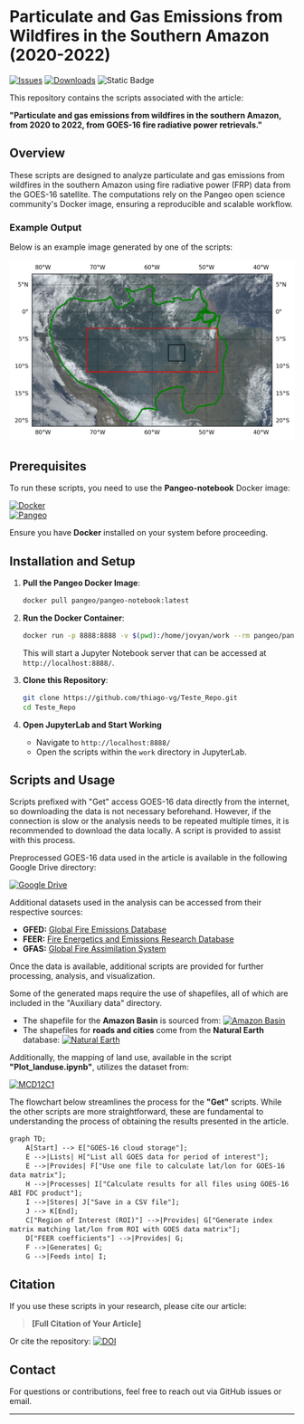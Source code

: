 # Particulate and Gas Emissions from Wildfires in the Southern Amazon (2020-2022)

[![Issues](https://img.shields.io/github/issues/thiago-vg/GOES-Fire-Inventory)](https://github.com/thiago-vg/GOES-Fire-Inventory/issues)
[![Downloads](https://img.shields.io/github/downloads/thiago-vg/GOES-Fire-Inventory/total)](https://github.com/thiago-vg/GOES-Fire-Inventory/releases)
![Static Badge](https://img.shields.io/badge/lines%20of%20code-6k%2B-green)

This repository contains the scripts associated with the article:

**"Particulate and gas emissions from wildfires in the southern Amazon, from 2020 to 2022, from GOES-16 fire radiative power retrievals."**

## Overview
These scripts are designed to analyze particulate and gas emissions from wildfires in the southern Amazon using fire radiative power (FRP) data from the GOES-16 satellite. The computations rely on the Pangeo open science community's Docker image, ensuring a reproducible and scalable workflow.

### Example Output
Below is an example image generated by one of the scripts:

![Example Output](Images/True_color_amazon.png)

## Prerequisites
To run these scripts, you need to use the **Pangeo-notebook** Docker image:

[![Docker](https://img.shields.io/badge/Docker-Hub-blue?logo=docker)](https://hub.docker.com/r/pangeo/pangeo-notebook)  
[![Pangeo](https://img.shields.io/badge/Pangeo-Open%20Science-green?logo=python)](https://www.pangeo.io/)

Ensure you have **Docker** installed on your system before proceeding.

## Installation and Setup

1. **Pull the Pangeo Docker Image**:
   ```sh
   docker pull pangeo/pangeo-notebook:latest
   ```

2. **Run the Docker Container**:
   ```sh
   docker run -p 8888:8888 -v $(pwd):/home/jovyan/work --rm pangeo/pangeo-notebook
   ```
   This will start a Jupyter Notebook server that can be accessed at `http://localhost:8888/`.

3. **Clone this Repository**:
   ```sh
   git clone https://github.com/thiago-vg/Teste_Repo.git
   cd Teste_Repo
   ```

4. **Open JupyterLab and Start Working**
   - Navigate to `http://localhost:8888/`
   - Open the scripts within the `work` directory in JupyterLab.

## Scripts and Usage
Scripts prefixed with "Get" access GOES-16 data directly from the internet, so downloading the data is not necessary beforehand. However, if the connection is slow or the analysis needs to be repeated multiple times, it is recommended to download the data locally. A script is provided to assist with this process.

Preprocessed GOES-16 data used in the article is available in the following Google Drive directory:

[![Google Drive](https://img.shields.io/badge/Google%20Drive-Preprocessed%20GOES--16%20Data-yellow?logo=google-drive)](https://drive.google.com/drive/folders/1W61s7nVHnFUXPmcWT-ygnxPznFd-3ama?usp=sharing)

Additional datasets used in the analysis can be accessed from their respective sources:

- **GFED:** [Global Fire Emissions Database](https://www.globalfiredata.org/data.html)
- **FEER:** [Fire Energetics and Emissions Research Database](https://feer.gsfc.nasa.gov/data/emissions/)
- **GFAS:** [Global Fire Assimilation System](https://ads.atmosphere.copernicus.eu/datasets/cams-global-fire-emissions-gfas?tab=download)

Once the data is available, additional scripts are provided for further processing, analysis, and visualization.

Some of the generated maps require the use of shapefiles, all of which are included in the "Auxiliary data" directory.

- The shapefile for the **Amazon Basin** is sourced from: [![Amazon Basin](https://img.shields.io/badge/Amazon_Basin-Map-blue)](https://cartographyvectors.com/map/1255-amazon-basin)
- The shapefiles for **roads and cities** come from the **Natural Earth** database: [![Natural Earth](https://img.shields.io/badge/Natural_Earth-Data-green)](https://www.naturalearthdata.com/)

Additionally, the mapping of land use, available in the script **"Plot_landuse.ipynb"**, utilizes the dataset from:

[![MCD12C1](https://img.shields.io/badge/NASA-Earthdata-orange?logo=nasa)](https://www.earthdata.nasa.gov/data/catalog?keyword=MCD12C1)

The flowchart below streamlines the process for the **"Get"** scripts. While the other scripts are more straightforward, these are fundamental to understanding the process of obtaining the results presented in the article.  

```mermaid
graph TD;
    A[Start] --> E["GOES-16 cloud storage"];
    E -->|Lists| H["List all GOES data for period of interest"];
    E -->|Provides| F["Use one file to calculate lat/lon for GOES-16 data matrix"];
    H -->|Processes| I["Calculate results for all files using GOES-16 ABI FDC product"];
    I -->|Stores| J["Save in a CSV file"];
    J --> K[End];
    C["Region of Interest (ROI)"] -->|Provides| G["Generate index matrix matching lat/lon from ROI with GOES data matrix"];
    D["FEER coefficients"] -->|Provides| G;
    F -->|Generates| G;
    G -->|Feeds into| I;
```


## Citation
If you use these scripts in your research, please cite our article:
> **[Full Citation of Your Article]**

Or cite the repository:
[![DOI](https://zenodo.org/badge/923018589.svg)](https://doi.org/10.5281/zenodo.14849712)

## Contact
For questions or contributions, feel free to reach out via GitHub issues or email.

---
